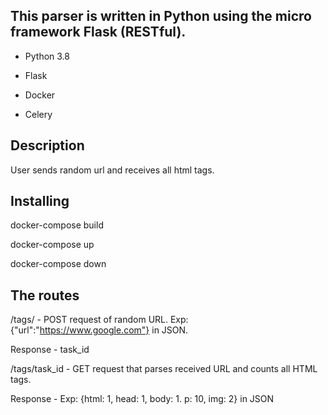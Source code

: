 ## This parser is written in Python using the micro framework Flask (RESTful).

- Python 3.8

- Flask

- Docker

- Celery

## Description
User sends random url and receives all html tags.



## Installing

docker-compose build

docker-compose up

docker-compose down



## The routes

/tags/ - POST request of random URL. Exp: {"url":"https://www.google.com"} in JSON. 

Response - task_id


/tags/task_id - GET request that parses received URL and counts all HTML tags. 

Response - Exp: {html: 1, head: 1, body: 1. p: 10, img: 2} in JSON
